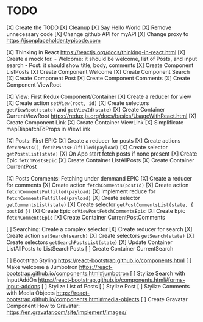 TODO
====

[X] Create the TODO
[X] Cleanup
    [X] Say Hello World
    [X] Remove unnecessary code
    [X] Change github API for myAPI
    [X] Change proxy to https://jsonplaceholder.typicode.com

[X] Thinking in React
    https://reactjs.org/docs/thinking-in-react.html
    [X] Create a mock for.
        - Welcome: it should be welcome, list of Posts, and input search
        - Post: it should show title, body, comments
    [X] Create Component ListPosts
    [X] Create Component Welcome
    [X] Create Component Search
    [X] Create Component Post
    [X] Create Component Comments
    [X] Create Component ViewRoot

[X] View: First Redux Component/Container
    [X] Create a reducer for view
    [X] Create action `setView(root, id)`
    [X] Create selectors `getViewRoot(state)` and `getViewId(state)`
    [X] Create Container CurrentViewRoot
        https://redux.js.org/docs/basics/UsageWithReact.html
    [X] Create Component Link
    [X] Create Container ViewLink
    [X] Simplificate mapDispatchToProps in ViewLink

[X] Posts: First EPIC
    [X] Create a reducer for posts
    [X] Create actions `fetchPosts()`, `fetchPostsFulfilled(payload)`
    [X] Create selector `getPostsList(state)`
    [X] On App start fetch posts if none present
    [X] Create Epic `fetchPostsEpic`
    [X] Create Container ListAllPosts
    [X] Create Container CurrentPost

[X] Posts Comments: Fetching under demmand EPIC
    [X] Create a reducer for comments
    [X] Create action `fetchComments(postId)`
    [X] Create action `fetchCommentsFulfilled(payload)`
    [X] Implement reduce for `fetchCommentsFulfilled(payload)`
    [X] Create selector `getCommentsList(state)` 
    [X] Create selector `getPostCommentsList(state, { postId })`
    [X] Create Epic `onViewPostFetchCommentsEpic`
    [X] Create Epic `fetchCommentsEpic`
    [X] Create Container CurrentPostComments

[ ] Searching: Create a complex selector
    [X] Create reducer for search
    [X] Create action `setSearch(search)`
    [X] Create selectors `getSearch(state)`
    [X] Create selectors `getSearchPostsList(state)`
    [X] Update Container ListAllPosts to ListSearchPosts
    [ ] Create Container CurrentSearch

[ ] Bootstrap Styling
    https://react-bootstrap.github.io/components.html
    [ ] Make welcome a Jumbotron
        https://react-bootstrap.github.io/components.html#jumbotron
    [ ] Stylize Search with InputAddOn
        https://react-bootstrap.github.io/components.html#forms-input-addons
    [ ] Stylize List of Posts
    [ ] Stylize Post
    [ ] Stylize Comments with Media Objects
        https://react-bootstrap.github.io/components.html#media-objects
    [ ] Create Gravatar Component
        How to Gravatar: https://en.gravatar.com/site/implement/images/

        
    